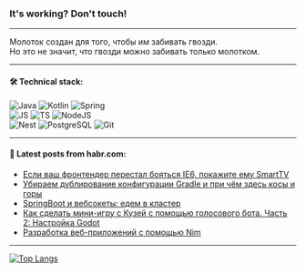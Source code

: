### It's working? Don't touch!

---
Молоток создан для того, чтобы им забивать гвозди. <br>
Но это не значит, что гвозди можно забивать только молотком.

---

#### 🛠️ Technical stack:

![Java](https://img.shields.io/badge/Java-informational?logo=Oracle&style=flat&logoColor=white&color=FF4500)
![Kotlin](https://img.shields.io/badge/Kotlin-informational?logo=Kotlin&style=flat&logoColor=white&color=774D97)
![Spring](https://img.shields.io/badge/SpringBoot-informational?logo=SpringBoot&style=flat&logoColor=white&color=6DB33F) <br>
![JS](https://img.shields.io/badge/JS-informational?logo=javaScript&style=flat&logoColor=black&color=F7Df1E)
![TS](https://img.shields.io/badge/TypeScript-informational?logo=typeScript&style=flat&logoColor=black&color=0667A8)
![NodeJS](https://img.shields.io/badge/NodeJS-informational?logo=node.js&style=flat&logoColor=white&color=70A760) <br>
![Nest](https://img.shields.io/badge/NestJS-informational?logo=NestJS&style=flat&logoColor=white&color=E0234E)
![PostgreSQL](https://img.shields.io/badge/PostgreSQL-informational?logo=PostgreSQL&style=flat&logoColor=white&color=DAA520)
![Git](https://img.shields.io/badge/Git-informational?logo=git&style=flat&logoColor=white&color=778899)

___

#### 💬 Latest posts from habr.com:

<!-- BLOG-POST-LIST:START -->
- [Если ваш фронтендер перестал бояться IE6, покажите ему SmartTV](https://habr.com/ru/companies/yandex/articles/743104/?utm_source=habrahabr&utm_medium=rss&utm_campaign=743104)
- [Убираем дублирование конфигурации Gradle и при чём здесь косы и горы](https://habr.com/ru/articles/748658/?utm_source=habrahabr&utm_medium=rss&utm_campaign=748658)
- [SpringBoot и вебсокеты: едем в кластер](https://habr.com/ru/articles/743252/?utm_source=habrahabr&utm_medium=rss&utm_campaign=743252)
- [Как сделать мини-игру с Кузей с помощью голосового бота. Часть 2: Настройка Godot](https://habr.com/ru/companies/mtt/articles/748270/?utm_source=habrahabr&utm_medium=rss&utm_campaign=748270)
- [Разработка веб-приложений с помощью Nim](https://habr.com/ru/articles/748624/?utm_source=habrahabr&utm_medium=rss&utm_campaign=748624)
<!-- BLOG-POST-LIST:END -->

---
[![Top Langs](https://github-readme-stats-git-master-advtsetting-gmailcom.vercel.app/api/top-langs/?username=zloylis&langs_count=10&hide_title=false&title_color=e6edf3&size_weight=0.5&count_weight=0.5&layout=compact&hide_border=true&theme=dracula)](https://github.com/zloylis)

<!-- ![GitHub stats](https://github-readme-stats-git-master-advtsetting-gmailcom.vercel.app/api?username=zloylis&show_icons=true&hide_border=true&theme=dracula&hide_title=true&include_all_commits=true&count_private=true&hide=contribs&hide_rank=true) -->
